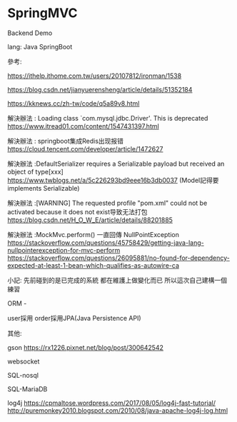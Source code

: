 # SpringMVC
Backend Demo 

lang:
Java SpringBoot

參考:

https://ithelp.ithome.com.tw/users/20107812/ironman/1538

https://blog.csdn.net/jianyuerensheng/article/details/51352184

https://kknews.cc/zh-tw/code/q5a89v8.html

解決辦法 : Loading class `com.mysql.jdbc.Driver'. This is deprecated
https://www.itread01.com/content/1547431397.html

解決辦法 : springboot集成Redis出现报错
https://cloud.tencent.com/developer/article/1472627

解決辦法 :DefaultSerializer requires a Serializable payload but received an object of type[xxx]
https://www.twblogs.net/a/5c226293bd9eee16b3db0037
(Model記得要implements Serializable)

解決辦法 :[WARNING] The requested profile "pom.xml" could not be activated because it does not exist导致无法打包
https://blog.csdn.net/H_O_W_E/article/details/88201885

解決辦法 :MockMvc.perform() 一直回傳 NullPointException
https://stackoverflow.com/questions/45758429/getting-java-lang-nullpointerexception-for-mvc-perform
https://stackoverflow.com/questions/26095881/no-found-for-dependency-expected-at-least-1-bean-which-qualifies-as-autowire-ca


小記:
先前碰到的是已完成的系統
都在維護上做變化而已
所以這次自己建構一個練習

ORM - 

user採用
order採用JPA(Java Persistence API)

其他:

gson
https://rx1226.pixnet.net/blog/post/300642542

websocket

SQL-nosql

SQL-MariaDB

log4j
https://cpmaltose.wordpress.com/2017/08/05/log4j-fast-tutorial/
http://puremonkey2010.blogspot.com/2010/08/java-apache-log4j-log.html
